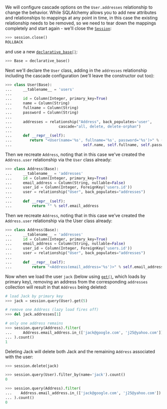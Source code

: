 We will configure cascade options on the `User.addresses` relationship to change the behavior. While SQLAlchemy allows you to add new attributes and relationships to mappings at any point in time, in this case the existing relationship needs to be removed, so we need to tear down the mappings completely and start again - we'll close the [`Session`](http://docs.sqlalchemy.org/session_api.html#sqlalchemy.orm.session.Session "sqlalchemy.orm.session.Session"):
    
```python    
>>> session.close()
ROLLBACK
```

and use a new [`declarative_base()`](http://docs.sqlalchemy.org/extensions/declarative/api.html#sqlalchemy.ext.declarative.declarative_base "sqlalchemy.ext.declarative.declarative_base"):
    
```python    
>>> Base = declarative_base()
```

Next we'll declare the `User` class, adding in the `addresses` relationship including the cascade configuration (we'll leave the constructor out too):
    
```python    
>>> class User(Base):
...     __tablename__ = 'users'
...
...     id = Column(Integer, primary_key=True)
...     name = Column(String)
...     fullname = Column(String)
...     password = Column(String)
...
...     addresses = relationship("Address", back_populates='user',
...                     cascade="all, delete, delete-orphan")
...
...     def __repr__(self):
...        return "<User(name='%s', fullname='%s', password='%s')>" % (
...                                self.name, self.fullname, self.password)
```

Then we recreate `Address`, noting that in this case we've created the `Address.user` relationship via the `User` class already:
    
```python    
>>> class Address(Base):
...     __tablename__ = 'addresses'
...     id = Column(Integer, primary_key=True)
...     email_address = Column(String, nullable=False)
...     user_id = Column(Integer, ForeignKey('users.id'))
...     user = relationship("User", back_populates="addresses")
...
...     def __repr__(self):
...         return "" % self.email_address
```

Then we recreate `Address`, noting that in this case we’ve created the `Address.user` relationship via the User class already:

```python
>>> class Address(Base):
...     __tablename__ = 'addresses'
...     id = Column(Integer, primary_key=True)
...     email_address = Column(String, nullable=False)
...     user_id = Column(Integer, ForeignKey('users.id'))
...     user = relationship("User", back_populates="addresses")
...
...     def __repr__(self):
...         return "<Address(email_address='%s')>" % self.email_address
```

Now when we load the user `jack` (below using [`get()`](http://docs.sqlalchemy.org/query.html#sqlalchemy.orm.query.Query.get "sqlalchemy.orm.query.Query.get"), which loads by primary key), removing an address from the corresponding `addresses` collection will result in that `Address` being deleted:
    
```python    
# load Jack by primary key
>>> jack = session.query(User).get(5)

# remove one Address (lazy load fires off)
>>> del jack.addresses[1]

# only one address remains
>>> session.query(Address).filter(
...     Address.email_address.in_(['jack@google.com', 'j25@yahoo.com'])
... ).count()
1
```

Deleting Jack will delete both Jack and the remaining `Address` associated with the user:
    
```python    
>>> session.delete(jack)

>>> session.query(User).filter_by(name='jack').count()
0

>>> session.query(Address).filter(
...    Address.email_address.in_(['jack@google.com', 'j25@yahoo.com'])
... ).count()
0
```
